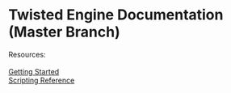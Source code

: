 <!-- HTML Specific Tags -->
<title>Twisted Engine Documentation (Master Branch)</title>
<link rel="stylesheet" href="index.css">

# Twisted Engine Documentation (Master Branch)

Resources: <br><br>
<a href="getting_started.html">Getting Started</a><br>
<a href="scripting_reference.html">Scripting Reference</a>